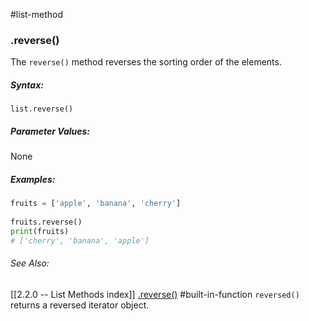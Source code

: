 #list-method 
### .reverse()
The `reverse()` method reverses the sorting order of the elements.

##### Syntax:
 `list.reverse()`

##### Parameter Values:
None                                                                                                


##### Examples:
```python
fruits = ['apple', 'banana', 'cherry']  
  
fruits.reverse()
print(fruits)	
# ['cherry', 'banana', 'apple']
```

###### See Also:
[[2.2.0 -- List Methods index]]
[.reverse()](https://www.w3schools.com/python/ref_list_reverse.asp)
#built-in-function  `reversed()` returns a reversed iterator object.